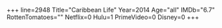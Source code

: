 +++
line=2948
Title="Caribbean Life"
Year=2014
Age="all"
IMDb="6.7"
RottenTomatoes=""
Netflix=0
Hulu=1
PrimeVideo=0
Disney=0
+++

